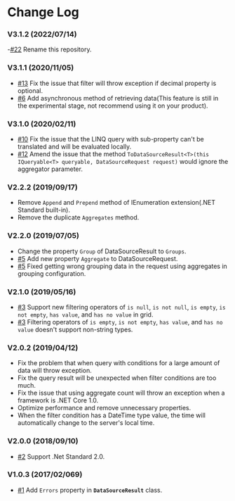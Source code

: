 # Change Log

### V3.1.2 (2022/07/14)

-[#22](https://github.com/linmasaki/KendoNET.DynamicLinq/discussions/22) Rename this repository.

### V3.1.1 (2020/11/05)

- [#13](https://github.com/linmasaki/KendoNET.DynamicLinq/issues/13) Fix the issue that filter will throw exception if decimal property is optional.
- [#6](https://github.com/linmasaki/KendoNET.DynamicLinq/issues/6) Add asynchronous method of retrieving data(This feature is still in the experimental stage, not recommend using it on your product).

### V3.1.0 (2020/02/11)

- [#10](https://github.com/linmasaki/KendoNET.DynamicLinq/issues/10) Fix the issue that the LINQ query with sub-property can't be translated and will be evaluated locally.
- [#12](https://github.com/linmasaki/KendoNET.DynamicLinq/issues/12) Amend the issue that the method `ToDataSourceResult<T>(this IQueryable<T> queryable, DataSourceRequest request)` would ignore the
  aggregator parameter.

### V2.2.2 (2019/09/17)

- Remove `Append` and `Prepend` method of IEnumeration extension(.NET Standard built-in).
- Remove the duplicate `Aggregates` method.

### V2.2.0 (2019/07/05)

- Change the property `Group` of DataSourceResult to `Groups`.
- [#5](https://github.com/linmasaki/KendoNET.DynamicLinq/issues/5) Add new property `Aggregate` to DataSourceRequest.
- [#5](https://github.com/linmasaki/KendoNET.DynamicLinq/issues/5) Fixed getting wrong grouping data in the request using aggregates in grouping configuration.

### V2.1.0 (2019/05/16)

- [#3](https://github.com/linmasaki/KendoNET.DynamicLinq/issues/3) Support new filtering operators of `is null`, `is not null`, `is empty`, `is not empty`, `has value`, and `has no value` in grid.
- [#3](https://github.com/linmasaki/KendoNET.DynamicLinq/issues/3) Filtering operators of `is empty`, `is not empty`, `has value`, and `has no value` doesn't support non-string types.

### V2.0.2 (2019/04/12)

- Fix the problem that when query with conditions for a large amount of data will throw exception.
- Fix the query result will be unexpected when filter conditions are too much.
- Fix the issue that using aggregate count will throw an exception when a framework is .NET Core 1.0.
- Optimize performance and remove unnecessary properties.
- When the filter condition has a DateTime type value, the time will automatically change to the server's local time.

### V2.0.0 (2018/09/10)

- [#2](https://github.com/linmasaki/KendoNET.DynamicLinq/issues/2) Support .Net Standard 2.0.

### V1.0.3 (2017/02/069)

- [#1](https://github.com/linmasaki/KendoNET.DynamicLinq/issues/1) Add `Errors` property in **`DataSourceResult`** class.
